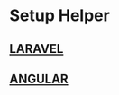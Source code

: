# Setup Helper

## [LARAVEL](https://github.com/devslane/setup-helper/blob/master/ubuntu-laravel-setup.md)
## [ANGULAR](https://youtu.be/KmGQIWUw-fs)
